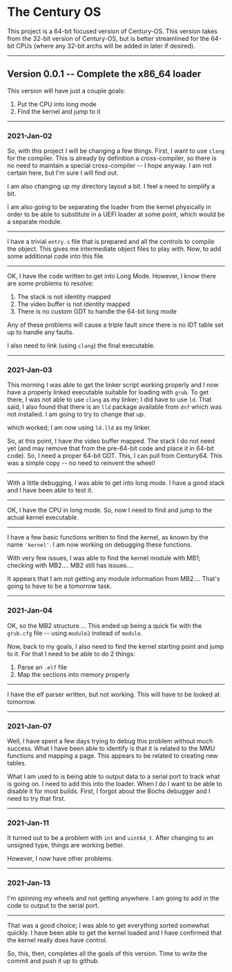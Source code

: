 # The Century OS

This project is a 64-bit focused version of Century-OS.  This version takes from the 32-bit version of Century-OS, but is better streamlined for the 64-bit CPUs (where any 32-bit archs will be added in later if desired).


---

## Version 0.0.1 -- Complete the x86_64 loader

This version will have just a couple goals:
1. Put the CPU into long mode
1. Find the kernel and jump to it


---

### 2021-Jan-02

So, with this project I will be changing a few things.  First, I want to use `clang` for the compiler.  This is already by definition a cross-compiler, so there is no need to maintain a special cross-compiler -- I hope anyway.  I am not certain here, but I'm sure I will find out.

I am also changing up my directory layout a bit.  I feel a need to simplify a bit.

I am also going to be separating the loader from the kernel physically in order to be able to substitute in a UEFI loader at some point, which would be a separate module.

---

I have a trivial `entry.s` file that is prepared and all the controls to compile the object.  This gives me intermediate object files to play with.  Now, to add some additional code into this file.

---

OK, I have the code written to get into Long Mode.  However, I know there are some problems to resolve:
1. The stack is not identity mapped
1. The video buffer is not identity mapped
1. There is no custom GDT to handle the 64-bit long mode

Any of these problems will cause a triple fault since there is no IDT table set up to handle any faults.

I also need to link (using `clang`) the final executable.

---

### 2021-Jan-03

This morning I was able to get the linker script working properly and I now have a properly linked executable suitable for loading with `grub`.  To get there, I was not able to use `clang` as my linker; I did have to use `ld`.  That said, I also found that there is an `lld` package available from `dnf` which was not installed.  I am going to try to change that up.

which worked; I am now using `ld.lld` as my linker.

So, at this point, I have the video buffer mapped.  The stack I do not need yet (and may remove that from the pre-64-bit code and place it in 64-bit code).  So, I need a proper 64-bit GDT.  This, I can pull from Century64.  This was a simple copy -- no need to reinvent the wheel!

---

With a little debugging, I was able to get into long mode.  I have a good stack and I have been able to test it.

---

OK, I have the CPU in long mode.  So, now I need to find and jump to the actual kernel executable.

---

I have a few basic functions written to find the kernel, as known by the name `'kernel'`.  I am now working on debugging these functions.

With very few issues, I was able to find the kernel module with MB1; checking with MB2....  MB2 still has issues....

It appears that I am not getting any module information from MB2....  That's going to have to be a tomorrow task.

---

### 2021-Jan-04

OK, so the MB2 structure....  This ended up being a quick fix with the `grub.cfg` file -- using `module2` instead of `module`.

Now, back to my goals, I also need to find the kernel starting point and jump to it.  For that I need to be able to do 2 things:
1. Parse an `.elf` file
1. Map the sections into memory properly

---

I have the elf parser written, but not working.  This will have to be looked at tomorrow.

---

### 2021-Jan-07

Well, I have spent a few days trying to debug this problem without much success.  What I have been able to identify is that it is related to the MMU functions and mapping a page.  This appears to be related to creating new tables.

What I am used to is being able to output data to a serial port to track what is going on.  I need to add this into the loader.  When I do I want to be able to disable it for most builds.  First, I forgot about the Bochs debugger and I need to try that first.

---

### 2021-Jan-11

It turned out to be a problem with `int` and `uint64_t`.  After changing to an unsigned type, things are working better.

However, I now have other problems.

---

### 2021-Jan-13

I'm spinning my wheels and not getting anywhere.  I am going to add in the code to output to the serial port.

---

That was a good choice; I was able to get everything sorted somewhat quickly.  I have been able to get the kernel loaded and I have confirmed that the kernel really does have control.

So, this, then, completes all the goals of this version.  Time to write the commit and push it up to github.

